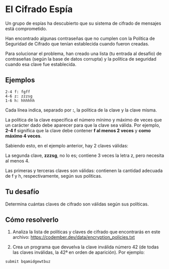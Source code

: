 # El Cifrado Espía


Un grupo de espías ha descubierto que su sistema de cifrado de mensajes está comprometido.

Han encontrado algunas contraseñas que no cumplen con la Política de Seguridad de Cifrado que tenían establecida cuando fueron creadas.

Para solucionar el problema, han creado una lista (tu entrada al desafío) de contraseñas (según la base de datos corrupta) y la política de seguridad cuando esa clave fue establecida.

## Ejemplos


```
2-4 f: fgff
4-6 z: zzzsg
1-6 h: hhhhhh
```
Cada línea indica, separado por **:**, la política de la clave y la clave misma.

La política de la clave especifica el número mínimo y máximo de veces que un carácter dado debe aparecer para que la clave sea válida. 
Por ejemplo, **2-4 f** significa que la clave debe contener **f al menos 2 veces** y **como máximo 4 veces**.

Sabiendo esto, en el ejemplo anterior, hay 2 claves válidas:

La segunda clave, **zzzsg**, no lo es; contiene 3 veces la letra z, pero necesita al menos 4. 

Las primeras y terceras claves son válidas: contienen la cantidad adecuada de f y h, respectivamente, según sus políticas.

## Tu desafío

Determina cuántas claves de cifrado son válidas según sus políticas.

## Cómo resolverlo

1. Analiza la lista de políticas y claves de cifrado que encontrarás en este archivo: https://codember.dev/data/encryption_policies.txt

2. Crea un programa que devuelva la clave inválida número 42 (de todas las claves inválidas, la 42ª en orden de aparición). Por ejemplo:
```bash
submit bqamidgewtbuz
```
